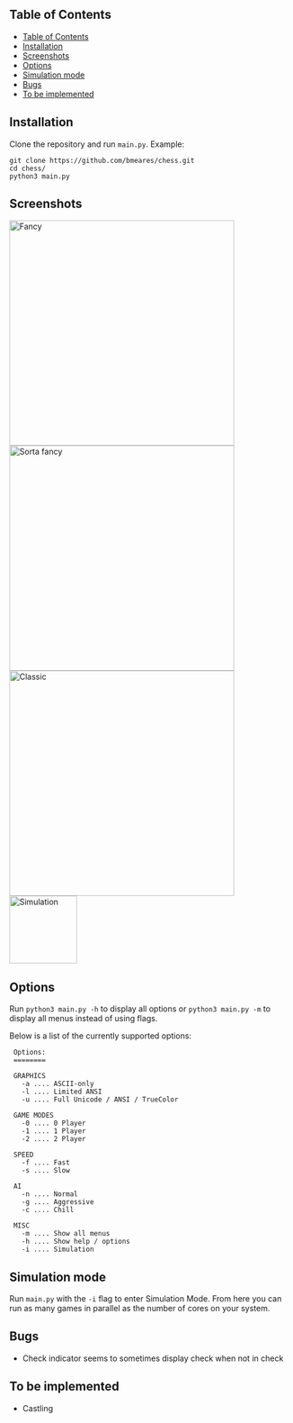 ## Table of Contents
- [Table of Contents](#table-of-contents)
- [Installation](#installation)
- [Screenshots](#screenshots)
- [Options](#options)
- [Simulation mode](#simulation-mode)
- [Bugs](#bugs)
- [To be implemented](#to-be-implemented)


## Installation
Clone the repository and run `main.py`. Example:
```
git clone https://github.com/bmeares/chess.git
cd chess/
python3 main.py
```

## Screenshots
<img src="https://i.imgur.com/2NMN1bR.png" alt="Fancy" height=400>
<img src="https://i.imgur.com/h96NoMK.png" alt="Sorta fancy" height=400>
<img src="https://i.imgur.com/HbfKPGS.png" alt="Classic" height=400>
<img src="https://i.imgur.com/4NxhxOL.png" alt="Simulation" height=120>


## Options

Run ```python3 main.py -h``` to display all options or ````python3 main.py -m```` to display all menus instead of using flags.

Below is a list of the currently supported options:

```
 Options:
 ========

 GRAPHICS
   -a .... ASCII-only
   -l .... Limited ANSI
   -u .... Full Unicode / ANSI / TrueColor

 GAME MODES
   -0 .... 0 Player
   -1 .... 1 Player
   -2 .... 2 Player

 SPEED
   -f .... Fast
   -s .... Slow

 AI
   -n .... Normal
   -g .... Aggressive
   -c .... Chill

 MISC
   -m .... Show all menus
   -h .... Show help / options
   -i .... Simulation
```


## Simulation mode

Run `main.py` with the `-i` flag to enter Simulation Mode. From here you can run as many games in parallel as the number of cores on your system.


## Bugs
- Check indicator seems to sometimes display check when not in check

## To be implemented
- Castling


